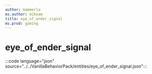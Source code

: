 ```yaml
---
author: mammerla
ms.author: mikeam
title: eye_of_ender_signal
ms.prod: gaming
---
```


# eye_of_ender_signal

:::code language="json" source="../../VanillaBehaviorPack/entities/eye_of_ender_signal.json":::
